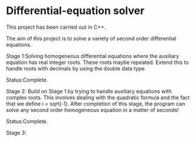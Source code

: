 # Differential-equation solver

This project has been carried out in C++. 

The aim of this project is to solve a variety of second order differential equations. 

Stage 1:Solving homogeneous differential equations where the auxiliary equation has real integer roots. These roots maybe repeated. Extend this to handle roots with decimals by using the double data type.

  Status:Complete.

Stage 2: Build on Stage 1 by trying to handle auxiliary equations with complex roots. This involves dealing with the quadratic formula and the fact that we define i = sqrt(-1). After completion of this stage, the program can solve any second order homogeneous equation in a matter of seconds! 

  Status:Complete.
  
Stage 3:   
  
